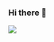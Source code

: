 ### Hi there 👋
<img src=https://img.wattpad.com/d7986a05c335414e6a71b529afa3f33825f54d30/68747470733a2f2f73332e616d617a6f6e6177732e636f6d2f776174747061642d6d656469612d736572766963652f53746f7279496d6167652f5f42764c637254695962434668673d3d2d3739333539383839322e313563636438333536386338343761633235373034373130333833392e676966/>

<!--
**RuslanDavletbaev/RuslanDavletbaev** is a ✨ _special_ ✨ repository because its `README.md` (this file) appears on your GitHub profile.

Here are some ideas to get you started:

- 🔭 I’m currently working on ...
- 🌱 I’m currently learning ...
- 👯 I’m looking to collaborate on ...
- 🤔 I’m looking for help with ...
- 💬 Ask me about ...
- 📫 How to reach me: ...
- 😄 Pronouns: ...
- ⚡ Fun fact: ...
-->

